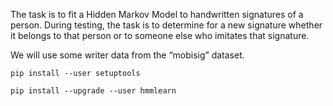 The task is to fit a Hidden Markov Model to handwritten signatures of a person. During testing, the task is to determine for a new signature whether it belongs to that person or to someone else who imitates that signature.

We will use some writer data from the “mobisig” dataset.



`pip install --user setuptools `

`pip install --upgrade --user hmmlearn`